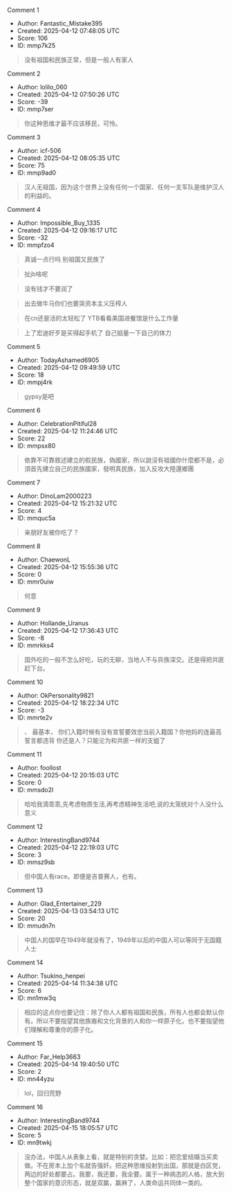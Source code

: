 Comment 1

- Author: Fantastic_Mistake395
- Created: 2025-04-12 07:48:05 UTC
- Score: 106
- ID: mmp7k25

> 没有祖国和民族正常，但是一般人有家人

Comment 2

- Author: lolilo_060
- Created: 2025-04-12 07:50:26 UTC
- Score: -39
- ID: mmp7ser

> 你这种思维才最不应该移民，可怜。

Comment 3

- Author: icf-506
- Created: 2025-04-12 08:05:35 UTC
- Score: 75
- ID: mmp9ad0

> 汉人无祖国，因为这个世界上没有任何一个国家、任何一支军队是维护汉人的利益的。

Comment 4

- Author: Impossible_Buy_1335
- Created: 2025-04-12 09:16:17 UTC
- Score: -32
- ID: mmpfzo4

> 真诚一点行吗  别祖国又民族了

> 扯jb啥呢

> 没有钱才不要润了 

> 出去做牛马你们也要哭资本主义压榨人 

> 在cn还是活的太轻松了 YTB看看美国进餐馆是什么工作量 

> 上了宏迪好歹是买得起手机了 自己掂量一下自己的体力

Comment 5

- Author: TodayAshamed6905
- Created: 2025-04-12 09:49:59 UTC
- Score: 18
- ID: mmpj4rk

> gypsy是吧

Comment 6

- Author: CelebrationPitiful28
- Created: 2025-04-12 11:24:46 UTC
- Score: 22
- ID: mmpsx80

> 依靠不可靠敘述建立的假民族，偽國家，所以說沒有祖國你什麼都不是，必須首先建立自己的民族國家，發明真民族，加入反攻大陸還鄉團

Comment 7

- Author: DinoLam2000223
- Created: 2025-04-12 15:21:32 UTC
- Score: 4
- ID: mmquc5a

> 亲朋好友被你吃了？

Comment 8

- Author: ChaewonL
- Created: 2025-04-12 15:55:36 UTC
- Score: 0
- ID: mmr0uiw

> 何意

Comment 9

- Author: Hollande_Uranus
- Created: 2025-04-12 17:36:43 UTC
- Score: -8
- ID: mmrkks4

> 国外吃的一般不怎么好吃，玩的无聊，当地人不与异族深交。还是得把共匪赶下台。

Comment 10

- Author: OkPersonality9821
- Created: 2025-04-12 18:22:34 UTC
- Score: -3
- ID: mmrte2v

> 、 最基本， 你们入籍时候有没有宣誓要效忠当前入籍国？你他妈的连最高誓言都违背 你还是人？只能沦为和共匪一样的支蛆了

Comment 11

- Author: foollost
- Created: 2025-04-12 20:15:03 UTC
- Score: 0
- ID: mmsdo2l

> 哈哈我滴乖乖,先考虑物质生活,再考虑精神生活吧,说的太笼统对个人没什么意义

Comment 12

- Author: InterestingBand9744
- Created: 2025-04-12 22:19:03 UTC
- Score: 3
- ID: mmsz9sb

> 但中国人有race。即便是吉普赛人，也有。

Comment 13

- Author: Glad_Entertainer_229
- Created: 2025-04-13 03:54:13 UTC
- Score: 20
- ID: mmudn7n

> 中国人的国早在1949年就没有了，1949年以后的中国人可以等同于无国籍人士

Comment 14

- Author: Tsukino_henpei
- Created: 2025-04-14 11:34:38 UTC
- Score: 6
- ID: mn1mw3q

> 相应的这点你也要记住：除了你人人都有祖国和民族，所有人也都会默认你有。所以不要指望其他族裔和文化背景的人和你一样原子化，也不要指望他们理解和尊重你的原子化。

Comment 15

- Author: Far_Help3663
- Created: 2025-04-14 19:40:50 UTC
- Score: 2
- ID: mn44yzu

> lol，回归荒野

Comment 16

- Author: InterestingBand9744
- Created: 2025-04-15 18:05:57 UTC
- Score: 5
- ID: mn9twkj

> 没办法，中国人从表象上看，就是特别的贪婪。比如：把恋爱结婚当买卖做。不在房本上加个名就告强奸。把这种思维投射到出国，那就是白区党，两边的好处都要占。我要，我还要，我全要。属于一种病态的人格，放大到整个国家的意识形态，就是双赢，赢麻了，人类命运共同体一类的。
